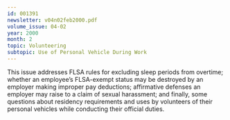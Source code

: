 ```yaml
---
id: 001391
newsletter: v04n02feb2000.pdf
volume_issue: 04-02
year: 2000
month: 2
topic: Volunteering
subtopic: Use of Personal Vehicle During Work
---
```


This issue addresses FLSA rules for excluding sleep periods from overtime; whether an employee’s FLSA-exempt status may be destroyed by an employer making improper pay deductions; affirmative defenses an employer may raise to a claim of sexual  harassment; and finally, some questions about residency requirements and uses by volunteers of their personal vehicles while conducting their official duties.